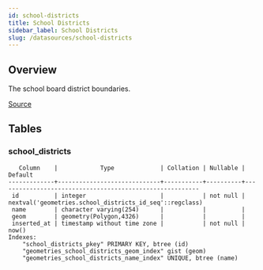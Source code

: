 ```yaml
---
id: school-districts
title: School Districts
sidebar_label: School Districts
slug: /datasources/school-districts
---
```


## Overview

The school board district boundaries.

[Source](https://portal-nolagis.opendata.arcgis.com/datasets/school-board-districts)

## Tables

### school_districts

```
   Column    |            Type             | Collation | Nullable |                         Default
-------------+-----------------------------+-----------+----------+---------------------------------------------------------
 id          | integer                     |           | not null | nextval('geometries.school_districts_id_seq'::regclass)
 name        | character varying(254)      |           |          |
 geom        | geometry(Polygon,4326)      |           |          |
 inserted_at | timestamp without time zone |           | not null | now()
Indexes:
    "school_districts_pkey" PRIMARY KEY, btree (id)
    "geometries_school_districts_geom_index" gist (geom)
    "geometries_school_districts_name_index" UNIQUE, btree (name)
```


